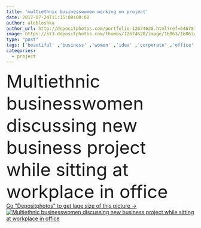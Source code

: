 ```yaml
---
title: 'multiethnic businesswomen working on project'
date: 2017-07-24T11:15:08+00:00
author: alebloshka
author_url: http://depositphotos.com/portfolio-12674628.html?ref=64678756
image: https://st3.depositphotos.com/thumbs/12674628/image/16063/160634532/api_thumb_450.jpg?forcejpeg=true
type: "post"
tags: ['beautiful' ,'business' ,'women' ,'idea' ,'corporate' ,'office' ,'conversation' ,'working' ,'manager' ,'work' ,'together' ,'project' ,'discussion' ,'strategy' ,'profession' ,'attractive' ,'plan' ,'executive' ,'team' ,'teamwork' ,'workplace' ,'colleagues' ,'coworkers' ,'professional occupation' ,'copy space' ,'Young Adults' ,'black woman' ,'african american' ,'Business People' ,'formal wear' ,'caucasian woman' ,'multicultural people' ,'multiethnic businesswomen' ]
categories: 
  - project
---
```

<div aling="center">
            <font size="60"> Multiethnic businesswomen discussing new business project while sitting at workplace in office</font>   
</div>
<div>
    <a href='https://depositphotos.com/160634532/stock-photo-multiethnic-businesswomen-working-on-project.html?ref=64678756' target=_blank > Go "Depositphotos" to get lage size of this picture ->
        <img href='https://depositphotos.com/160634532/stock-photo-multiethnic-businesswomen-working-on-project.html?ref=64678756' src='https://st3.depositphotos.com/12674628/16063/i/950/depositphotos_160634532-stock-photo-multiethnic-businesswomen-working-on-project.jpg?forcejpeg=true' alt='Multiethnic businesswomen discussing new business project while sitting at workplace in office' >
    </a>
</div>

